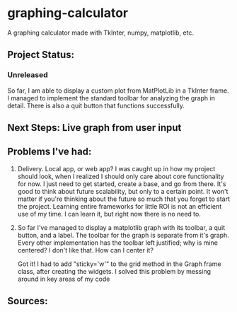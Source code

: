 # graphing-calculator
A graphing calculator made with TkInter, numpy, matplotlib, etc.

## Project Status:
### Unreleased
So far, I am able to display a custom plot from MatPlotLib in a TkInter frame. I managed to implement the standard toolbar for analyzing the graph in detail. There is also a quit button that functions successfully.

## Next Steps: Live graph from user input


## Problems I've had:
1) Delivery. Local app, or web app?
		I was caught up in how my project should look, when I realized I should only care about core functionality for now.
		I just need to get started, create a base, and go from there. It's good to think about future scalability, but only to a certain point.
		It won't matter if you're thinking about the future so much that you forget to start the project.
    Learning entire frameworks for little ROI is not an efficient use of my time. I can learn it, but right now there is no need to.

2) So far I've managed to display a matplotlib graph with its toolbar, a quit button, and a label. The toolbar for the graph is separate from it's graph.
	Every other implementation has the toolbar left justified; why is mine centered? I don't like that. How can I center it?

	Got it! I had to add "sticky='w'" to the grid method in the Graph frame class, after creating the widgets. I solved this problem by messing around in key areas of my code
 
## Sources: 
